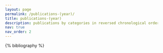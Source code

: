```yaml
---
layout: page
permalink: /publications-(year)/
title: publications-(year)
description: publications by categories in reversed chronological order. * indicates co-first author.
nav: true
nav_order: 2
---
```


<!-- _pages/publications.md -->
<div class="publications">

{% bibliography %}

</div>
